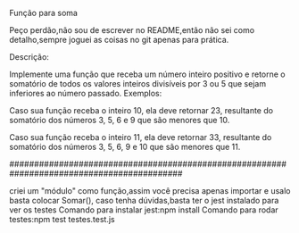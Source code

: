 Função para soma

Peço perdão,não sou de escrever no README,então não sei como detalho,sempre
joguei as coisas no git apenas para prática.

Descrição:

Implemente uma função que receba um número inteiro positivo e retorne o somatório de todos os valores inteiros divisíveis por 3 ou 5 que sejam inferiores ao número passado.
Exemplos:

Caso sua função receba o inteiro 10, ela deve retornar 23, resultante do somatório dos números 3, 5, 6 e 9 que são menores que 10.

Caso sua função receba o inteiro 11, ela deve retornar 33, resultante do somatório dos números 3, 5, 6, 9 e 10 que são menores que 11.


########################################################################################### 

criei um "módulo" como função,assim você precisa apenas importar e usalo
basta colocar Somar(),
caso tenha dúvidas,basta ter o jest instalado para ver os testes
Comando para instalar jest:npm install 
Comando para rodar testes:npm test testes.test.js

